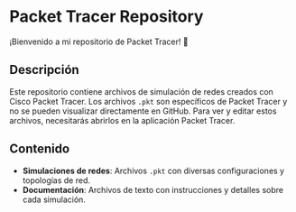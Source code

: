 # Packet Tracer Repository

¡Bienvenido a mi repositorio de Packet Tracer! 🚀

## Descripción

Este repositorio contiene archivos de simulación de redes creados con Cisco Packet Tracer. Los archivos `.pkt` son específicos de Packet Tracer y no se pueden visualizar directamente en GitHub. Para ver y editar estos archivos, necesitarás abrirlos en la aplicación Packet Tracer.

## Contenido

- **Simulaciones de redes**: Archivos `.pkt` con diversas configuraciones y topologías de red.
- **Documentación**: Archivos de texto con instrucciones y detalles sobre cada simulación.
